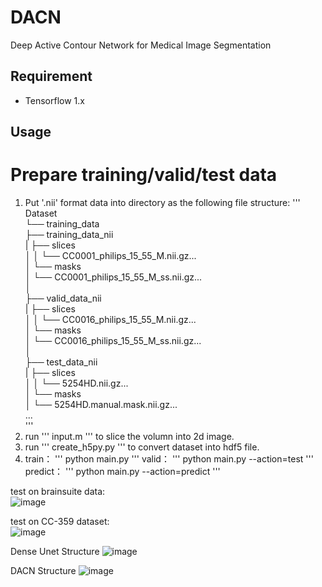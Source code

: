 # DACN
Deep Active Contour Network for Medical Image Segmentation

## Requirement  
- Tensorflow 1.x
 
## Usage
# Prepare training/valid/test data
1. Put '.nii' format data into directory as the following file structure:
'''
Dataset  
    └── training_data  
        ├── training_data_nii  
        |   ├── slices  
        │   │   └── CC0001_philips_15_55_M.nii.gz...  
        │   └── masks  
        │       └── CC0001_philips_15_55_M_ss.nii.gz...              
        │    
       ├── valid_data_nii  
        |   ├── slices  
        │   │   └── CC0016_philips_15_55_M.nii.gz...  
        │   └── masks  
        │       └── CC0016_philips_15_55_M_ss.nii.gz...     
        │  
       ├── test_data_nii  
        |   ├── slices  
        │   │   └── 5254HD.nii.gz...  
        │   └── masks  
        │       └── 5254HD.manual.mask.nii.gz...    
        ...  
'''  
2.  run ''' input.m ''' to slice the volumn into 2d image.  
3.  run ''' create_h5py.py ''' to convert dataset into hdf5 file.  
4.   train： ''' python main.py '''
     valid： ''' python main.py --action=test '''
     predict： ''' python main.py --action=predict '''

test on brainsuite data:  
![image](https://github.com/yanlong-sun/DACN/blob/main/result_bs.png)  


test on CC-359 dataset:   
![image](https://github.com/yanlong-sun/DACN/blob/main/result_cc.png)

Dense Unet Structure
![image](https://github.com/yanlong-sun/DACN/blob/main/Dense%20Unet%20Structure.png)

DACN Structure
![image](https://github.com/yanlong-sun/DACN/blob/main/DACN%20Structure.png)
